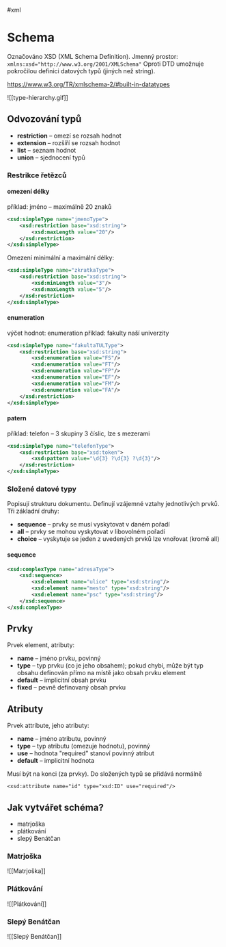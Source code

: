 #xml
# Schema
Označováno XSD (XML Schema Definition).
Jmenný prostor: `xmlns:xsd="http://www.w3.org/2001/XMLSchema"`
Oproti DTD umožnuje pokročilou definici datových typů (jiných než string).

https://www.w3.org/TR/xmlschema-2/#built-in-datatypes

![[type-hierarchy.gif]]

## Odvozování typů
- **restriction** – omezí se rozsah hodnot
- **extension** – rozšíří se rozsah hodnot
- **list** – seznam hodnot
- **union** – sjednocení typů

### Restrikce řetězců

#### omezení délky
příklad: jméno – maximálně 20 znaků 
``` xml
<xsd:simpleType name="jmenoType"> 
	<xsd:restriction base="xsd:string"> 
		<xsd:maxLength value="20"/> 
	</xsd:restriction>
</xsd:simpleType>
```

Omezení minimální a maximální délky: 
``` xml
<xsd:simpleType name="zkratkaType">
	<xsd:restriction base="xsd:string">
		<xsd:minLength value="3"/>
		<xsd:maxLength value="5"/>
	</xsd:restriction>
</xsd:simpleType>
```

#### enumeration

výčet hodnot: enumeration 
příklad: fakulty naší univerzity 

``` xml
<xsd:simpleType name="fakultaTULType">
	<xsd:restriction base="xsd:string"> 
		<xsd:enumeration value="FS"/> 
		<xsd:enumeration value="FT"/> 
		<xsd:enumeration value="FP"/> 
		<xsd:enumeration value="EF"/> 
		<xsd:enumeration value="FM"/> 
		<xsd:enumeration value="FA"/> 
	</xsd:restriction> 
</xsd:simpleType>
```

#### patern
příklad: telefon – 3 skupiny 3 číslic, lze s mezerami 
``` xml
<xsd:simpleType name="telefonType"> 
	<xsd:restriction base="xsd:token"> 
		<xsd:pattern value="\d{3} ?\d{3} ?\d{3}"/> 
	</xsd:restriction> 
</xsd:simpleType>
```

### Složené datové typy
Popisují strukturu dokumentu. Definují vzájemné vztahy jednotlivých prvků. 
Tři základní druhy: 
- **sequence** – prvky se musí vyskytovat v daném pořadí 
- **all** – prvky se mohou vyskytovat v libovolném pořadí 
- **choice** – vyskytuje se jeden z uvedených prvků 
lze vnořovat (kromě all)

#### sequence
``` xml
<xsd:complexType name="adresaType"> 
	<xsd:sequence> 
		<xsd:element name="ulice" type="xsd:string"/> 
		<xsd:element name="mesto" type="xsd:string"/> 
		<xsd:element name="psc" type="xsd:string"/> 
	</xsd:sequence>
</xsd:complexType>
```


## Prvky
Prvek element, atributy: 
- **name** – jméno prvku, povinný 
- **type** – typ prvku (co je jeho obsahem); pokud chybí, může být typ obsahu definován přímo na místě jako obsah prvku element 
- **default** – implicitní obsah prvku 
- **fixed** – pevně definovaný obsah prvku

## Atributy
Prvek attribute, jeho atributy: 
- **name** – jméno atributu, povinný 
- **type** – typ atributu (omezuje hodnotu), povinný 
- **use** – hodnota "required" stanoví povinný atribut 
- **default** – implicitní hodnota 

Musí být na konci (za prvky). Do složených typů se přidává normálně 

`<xsd:attribute name="id" type="xsd:ID" use="required"/>`

## Jak vytvářet schéma?
- matrjoška 
- plátkování 
- slepý Benátčan

### Matrjoška
![[Matrjoška]]

### Plátkování
![[Plátkování]]
### Slepý Benátčan
![[Slepý Benátčan]]

